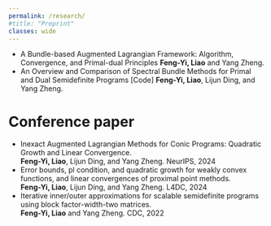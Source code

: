 ```yaml
---
permalink: /research/
#title: "Preprint"
classes: wide
---
```


- A Bundle-based Augmented Lagrangian Framework: Algorithm, Convergence, and Primal-dual Principles
**Feng-Yi, Liao** and Yang Zheng.
- An Overview and Comparison of Spectral Bundle Methods for Primal and Dual Semidefinite Programs  [Code]
**Feng-Yi, Liao**, Lijun Ding, and Yang Zheng.


Conference paper
======
- Inexact Augmented Lagrangian Methods for Conic Programs: Quadratic Growth and Linear Convergence.                             
**Feng-Yi, Liao**, Lijun Ding, and Yang Zheng.     NeurIPS, 2024
- Error bounds, pl condition, and quadratic growth for weakly convex functions, and linear convergences of proximal point methods.      
**Feng-Yi, Liao**, Lijun Ding, and Yang Zheng.     L4DC, 2024
 - Iterative inner/outer approximations for scalable semidefinite programs using block factor-width-two matrices.	   
**Feng-Yi, Liao** and Yang Zheng. 		 CDC, 2022